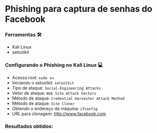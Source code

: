 # Phishing para captura de senhas do Facebook

### Ferramentas 🛠

- Kali Linux
- setoolkit

### Configurando o Phishing no Kali Linux 💻

- Acesso root: ``` sudo su ```
- Iniciando o setoolkit: ``` setoolkit ```
- Tipo de ataque: ``` Social-Engineering Attacks ```
- Vetor de ataque: ``` Web Site Attack Vectors ```
- Método de ataque: ```Credential Harvester Attack Method ```
- Método de ataque: ``` Site Cloner ```
- Obtendo o endereço da máquina: ``` ifconfig ```
- URL para clonagem: http://www.facebook.com

### Resultados obtidos:
